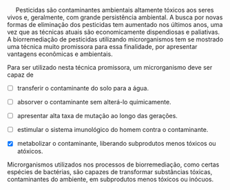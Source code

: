 

     Pesticidas são contaminantes ambientais altamente tóxicos aos seres vivos e, geralmente, com grande persistência ambiental. A busca por novas formas de eliminação dos pesticidas tem aumentado nos últimos anos, uma vez que as técnicas atuais são economicamente dispendiosas e paliativas. A biorremediação de pesticidas utilizando microrganismos tem se mostrado uma técnica muito promissora para essa finalidade, por apresentar vantagens econômicas e ambientais.

Para ser utilizado nesta técnica promissora, um microrganismo deve ser capaz de



- [ ] transferir o contaminante do solo para a água.
- [ ] absorver o contaminante sem alterá-lo quimicamente.
- [ ] apresentar alta taxa de mutação ao longo das gerações.
- [ ] estimular o sistema imunológico do homem contra o contaminante.
- [x] metabolizar o contaminante, liberando subprodutos menos tóxicos ou atóxicos.


Microrganismos utilizados nos processos de biorremediação, como certas espécies de bactérias, são capazes de transformar substâncias tóxicas, contaminantes do ambiente, em subprodutos menos tóxicos ou inócuos.
